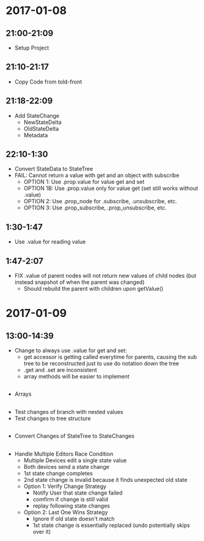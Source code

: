 # 2017-01-08

## 21:00-21:09

- Setup Project

## 21:10-21:17

- Copy Code from told-front

## 21:18-22:09

- Add StateChange
	- NewStateDelta
	- OldStateDelta
	- Metadata

## 22:10-1:30

- Convert StateData to StateTree
- FAIL: Cannot return a value with get and an object with subscribe
	- OPTION 1: Use .prop.value for value get and set
	- OPTION 1B: Use .prop.value only for value get (set still works without .value)
	- OPTION 2: Use .prop_node for .subscribe, .unsubscribe, etc.
	- OPTION 3: Use .prop_subscribe, .prop_unsubscribe, etc.

## 1:30-1:47

- Use .value for reading value

## 1:47-2:07

- FIX .value of parent nodes will not return new values of child nodes (but instead snapshot of when the parent was changed)
	- Should rebuild the parent with children upon getValue()


# 2017-01-09

## 13:00-14:39 

- Change to always use .value for get and set:
	- get accessor is getting called everytime for parents, causing the sub tree to be reconstructed just to use do notation down the tree
	- .get and .set are inconsistent 
	- array methods will be easier to implement

##

- Arrays

##

- Test changes of branch with nested values
- Test changes to tree structure

##

- Convert Changes of StateTree to StateChanges 


## 

- Handle Multiple Editors Race Condition
	- Multiple Devices edit a single state value
	- Both devices send a state change
	- 1st state change completes
	- 2nd state change is invalid because it finds unexpected old state
	- Option 1: Verify Change Strategy 
		- Notify User that state change failed
		- comfirm if change is still valid
		- replay following state changes
	- Option 2: Last One Wins Strategy
		- Ignore if old state doesn't match
		- 1st state change is essentially replaced (undo potentially skips over it)